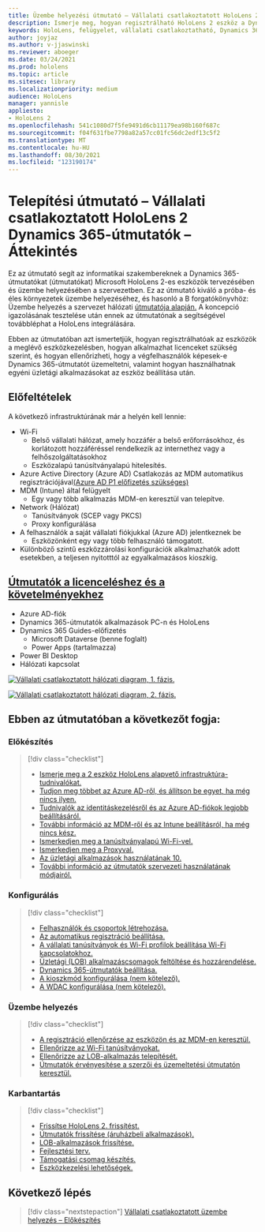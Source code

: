 ```yaml
---
title: Üzembe helyezési útmutató – Vállalati csatlakoztatott HoloLens 2 Dynamics 365-útmutatók – Áttekintés
description: Ismerje meg, hogyan regisztrálható HoloLens 2 eszköz a Dynamics 365-útmutatók segítségével egy vállalati csatlakoztatott hálózaton.
keywords: HoloLens, felügyelet, vállalati csatlakoztatható, Dynamics 365-útmutatók, AAD, Azure AD, MDM, Mobile Eszközkezelés
author: joyjaz
ms.author: v-jjaswinski
ms.reviewer: aboeger
ms.date: 03/24/2021
ms.prod: hololens
ms.topic: article
ms.sitesec: library
ms.localizationpriority: medium
audience: HoloLens
manager: yannisle
appliesto:
- HoloLens 2
ms.openlocfilehash: 541c1080d7f5fe9491d6cb11179ea98b160f687c
ms.sourcegitcommit: f04f631fbe7798a82a57cc01fc56dc2edf13c5f2
ms.translationtype: MT
ms.contentlocale: hu-HU
ms.lasthandoff: 08/30/2021
ms.locfileid: "123190174"
---
```

# <a name="deployment-guide---corporate-connected-hololens-2-with-dynamics-365-guides---overview"></a>Telepítési útmutató – Vállalati csatlakoztatott HoloLens 2 Dynamics 365-útmutatók – Áttekintés

Ez az útmutató segít az informatikai szakembereknek a Dynamics 365-útmutatókat (útmutatókat) Microsoft HoloLens 2-es eszközök tervezésében és üzembe helyezésében a szervezetben. Ez az útmutató kiváló a próba- és éles környezetek üzembe helyezéséhez, és hasonló a B forgatókönyvhöz: Üzembe helyezés a szervezet hálózati [útmutatója alapján.](/hololens/common-scenarios#scenario-b-deploy-inside-your-organizations-network) A koncepció igazolásának tesztelése után ennek az útmutatónak a segítségével továbbléphat a HoloLens integrálására.

Ebben az útmutatóban azt ismertetjük, hogyan regisztrálhatóak az eszközök a meglévő eszközkezelésben, hogyan alkalmazhat licenceket szükség szerint, és hogyan ellenőrizheti, hogy a végfelhasználók képesek-e Dynamics 365-útmutatót üzemeltetni, valamint hogyan használhatnak egyéni üzletági alkalmazásokat az eszköz beállítása után. 

## <a name="prerequisites"></a>Előfeltételek

A következő infrastruktúrának már a helyén kell lennie:
- Wi-Fi
    - Belső vállalati hálózat, amely hozzáfér a belső erőforrásokhoz, és korlátozott hozzáféréssel rendelkezik az internethez vagy a felhőszolgáltatásokhoz
    - Eszközalapú tanúsítványalapú hitelesítés.
- Azure Active Directory (Azure AD) Csatlakozás az MDM automatikus regisztrációjával[(Azure AD P1 előfizetés szükséges)](/azure/active-directory/fundamentals/active-directory-whatis)
- MDM (Intune) által felügyelt
    - Egy vagy több alkalmazás MDM-en keresztül van telepítve.
- Network (Hálózat) 
    - Tanúsítványok (SCEP vagy PKCS)
    - Proxy konfigurálása
- A felhasználók a saját vállalati fiókjukkal (Azure AD) jelentkeznek be
    - Eszközönként egy vagy több felhasználó támogatott.
- Különböző szintű eszközzárolási konfigurációk alkalmazhatók adott esetekben, a teljesen nyitotttól az egyalkalmazásos kioszkig.

## <a name="guides-licensing-and-requirements"></a>[Útmutatók a licenceléshez és a követelményekhez](/dynamics365/mixed-reality/guides/requirements#licensing-and-product-requirements)

- Azure AD-fiók
- Dynamics 365-útmutatók alkalmazások PC-n és HoloLens
- Dynamics 365 Guides-előfizetés
    - Microsoft Dataverse (benne foglalt)
    - Power Apps (tartalmazza)
- Power BI Desktop
- Hálózati kapcsolat

[![Vállalati csatlakoztatott hálózati diagram, 1. fázis. ](./images/deployment-guides-revised-scenario-b-01-1.png)](./images/deployment-guides-revised-scenario-b-01-1.png#lightbox)

[![Vállalati csatlakoztatott hálózati diagram, 2. fázis. ](./images/deployment-guides-revised-scenario-b-02-1.png)](./images/deployment-guides-revised-scenario-b-02-1.png#lightbox)

## <a name="in-this-guide-you-will"></a>Ebben az útmutatóban a következőt fogja:
### <a name="prepare"></a>Előkészítés
> [!div class="checklist"]
>- [Ismerje meg a 2 eszköz HoloLens alapvető infrastruktúra-tudnivalókat.](hololens2-corp-connected-prepare.md#infrastructure-essentials)
>- [Tudjon meg többet az Azure AD-ről, és állítson be egyet, ha még nincs ilyen.](hololens2-corp-connected-prepare.md#azure-active-directory)
>- [Tudnivalók az identitáskezelésről és az Azure AD-fiókok legjobb beállításáról.](hololens2-corp-connected-prepare.md#identity-management)
>- [További információ az MDM-ről és az Intune beállításról, ha még nincs kész.](hololens2-corp-connected-prepare.md#mobile-device-management)
>- [Ismerkedjen meg a tanúsítványalapú Wi-Fi-vel.](hololens2-corp-connected-prepare.md#certificates)
>- [Ismerkedjen meg a Proxyval.](hololens2-corp-connected-prepare.md#proxy)
>- [Az üzletági alkalmazások használatának 10.](hololens2-corp-connected-prepare.md#line-of-business-apps)
>- [További információ az útmutatók szervezeti használatának módjairól.](hololens2-corp-connected-prepare.md#guides-playbook)
### <a name="configure"></a>Konfigurálás
> [!div class="checklist"]
>- [Felhasználók és csoportok létrehozása.](hololens2-corp-connected-configure.md#azure-users-and-groups)
>- [Az automatikus regisztráció beállítása.](hololens2-corp-connected-configure.md#auto-enrollment-on-hololens-2)
>- [A vállalati tanúsítványok és Wi-Fi profilok beállítása Wi-Fi kapcsolatokhoz.](hololens2-corp-connected-configure.md#corporate-wi-fi-connectivity)
>- [Üzletági (LOB) alkalmazáscsomagok feltöltése és hozzárendelése.](hololens2-corp-connected-configure.md#app-deployment)
>- [Dynamics 365-útmutatók beállítása.](hololens2-corp-connected-configure.md#setup-guides-application-licenses-dataverse-and-authoring)
>- [A kioszkmód konfigurálása (nem kötelező).](hololens2-corp-connected-configure.md#optional-kiosk-mode)
>- [A WDAC konfigurálása (nem kötelező).](hololens2-corp-connected-configure.md#optional-wdac)
### <a name="deploy"></a>Üzembe helyezés
> [!div class="checklist"]
>-  [A regisztráció ellenőrzése az eszközön és az MDM-en keresztül.](hololens2-corp-connected-deploy.md#enrollment-validation)
>-  [Ellenőrizze az Wi-Fi tanúsítványokat.](hololens2-corp-connected-deploy.md#wi-fi-certificate-validation)
>-  [Ellenőrizze az LOB-alkalmazás telepítését.](hololens2-corp-connected-deploy.md#validate-lob-app-install)
>-  [Útmutatók érvényesítése a szerzői és üzemeltetési útmutatón keresztül.](hololens2-corp-connected-deploy.md#validate-dynamics-365-guides)
### <a name="maintain"></a>Karbantartás
> [!div class="checklist"]
>- [Frissítse HoloLens 2. frissítést.](hololens2-corp-connected-maintain.md#update-hololens)
>- [Útmutatók frissítése (áruházbeli alkalmazások).](hololens2-corp-connected-maintain.md#how-to-update-dynamics-365-guides-and-other-store-apps)
>- [LOB-alkalmazások frissítése.](hololens2-corp-connected-maintain.md#how-to-update-lob-apps) 
>- [Fejlesztési terv.](hololens2-corp-connected-maintain.md#development-plan) 
>- [Támogatási csomag készítés.](hololens2-corp-connected-maintain.md#support-plan)
>- [Eszközkezelési lehetőségek.](hololens2-corp-connected-maintain.md#device-management)

## <a name="next-step"></a>Következő lépés 
> [!div class="nextstepaction"]
> [Vállalati csatlakoztatott üzembe helyezés – Előkészítés](hololens2-corp-connected-prepare.md)
